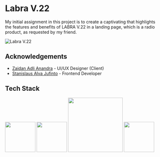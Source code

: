 <!-- @format -->

# Labra V.22

My initial assignment in this project is to create a captivating that highlights the features and benefits of LABRA V.22 in a landing page, which is a radio product, as requested by my friend.

![Labra V.22](https://media.discordapp.net/attachments/1021751620331126865/1090633401746325724/labra-img.png?width=791&height=471)

## Acknowledgements

- [Zaidan Adli Anandra](https://www.linkedin.com/in/zaidanadliii/) - UI/UX Designer (Client)
- [Stanislaus Alva Jufinto](https://github.com/AlvaJufinto/) - Frontend Developer

## Tech Stack

<p float="left">
  <img src="https://media.discordapp.net/attachments/1021751620331126865/1090634981476417637/png-transparent-typescript-hd-logo-thumbnail.png" width="100" />
  <img src="https://media.discordapp.net/attachments/1021751620331126865/1090635244501221386/react-1-logo-png-transparent.png?width=471&height=471" width="100" /> 
  <img src="https://media.discordapp.net/attachments/1021751620331126865/1090634754757513296/image.png" width="180" /> 
  <img src="https://media.discordapp.net/attachments/1021751620331126865/1052131301450338314/1024px-Tailwind_CSS_Logo.png?width=441&height=441" width="100" /> 
</p>
